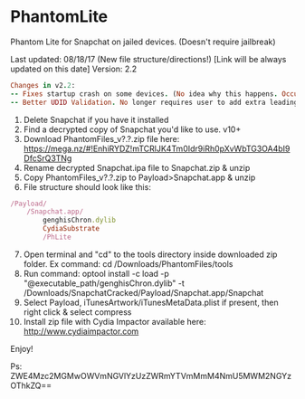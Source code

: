 # PhantomLite
Phantom Lite for Snapchat on jailed devices. (Doesn't require jailbreak)

Last updated: 08/18/17 (New file structure/directions!) [Link will be always updated on this date]
Version: 2.2

```ruby
Changes in v2.2:
-- Fixes startup crash on some devices. (No idea why this happens. Occurs on 5c AFAIK)
-- Better UDID Validation. No longer requires user to add extra leading 0's to the ECID. 
```
1. Delete Snapchat if you have it installed
2. Find a decrypted copy of Snapchat you'd like to use. v10+
3. Download PhantomFiles_v?.?.zip file here: https://mega.nz/#!EnhiRYDZ!mTCRlJK4Tm0Idr9iRh0pXvWbTG3OA4bI9DfcSrQ3TNg
4. Rename decrypted Snapchat.ipa file to Snapchat.zip & unzip
5. Copy PhantomFiles_v?.?.zip to Payload>Snapchat.app & unzip
6. File structure should look like this:
```ruby
/Payload/
	/Snapchat.app/
		genghisChron.dylib
		CydiaSubstrate
		/PhLite
```
7. Open terminal and "cd" to the tools directory inside downloaded zip folder. Ex command: cd /Downloads/PhantomFiles/tools 
8. Run command: optool install -c load -p "@executable_path/genghisChron.dylib" -t /Downloads/SnapchatCracked/Payload/Snapchat.app/Snapchat
9. Select Payload, iTunesArtwork/iTunesMetaData.plist if present, then right click & select compress
10. Install zip file with Cydia Impactor available here: http://www.cydiaimpactor.com

Enjoy!

Ps: ZWE4Mzc2MGMwOWVmNGVlYzUzZWRmYTVmMmM4NmU5MWM2NGYzOThkZQ==
